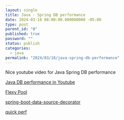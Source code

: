 ```yaml
---
layout: single
title: Java - Spring DB performance
date: 2024-03-18 08:00:00.000000000 -05:00
type: post
parent_id: "0"
published: true
password: ""
status: publish
categories:
  - java
permalink: "2024/03/18/java-spring-db-performance"
---
```


Nice youtube video for Java Spring DB performance

[Java DB performance in Youtube](2024-03-04-openapi-data-loader.md)

[Flexy Pool](https://github.com/vladmihalcea/flexy-pool)

[spring-boot-data-source-decorator](https://github.com/gavlyukovskiy/spring-boot-data-source-decorator)

[quick perf](https://github.com/quick-perf/quickperf)

